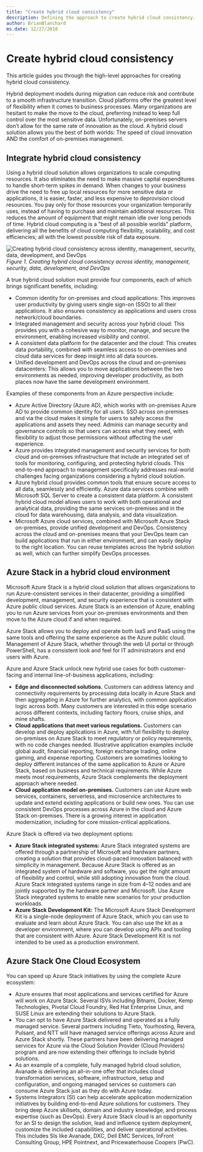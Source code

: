 ```yaml
---
title: "Create hybrid cloud consistency"
description: Defining the approach to create hybrid cloud consistency.
author: BrianBlanchard
ms.date: 12/27/2018
---
```

# Create hybrid cloud consistency

This article guides you through the high-level approaches for creating hybrid cloud consistency.

Hybrid deployment models during migration can reduce risk and contribute to a smooth infrastructure transition. Cloud platforms offer the greatest level of flexibility when it comes to business processes. Many organizations are hesitant to make the move to the cloud, preferring instead to keep full control over the most sensitive data. Unfortunately, on-premises servers don’t allow for the same rate of innovation as the cloud. A hybrid cloud solution allows you the best of both worlds: The speed of cloud innovation AND the comfort of on-premises management.

## Integrate hybrid cloud consistency

Using a hybrid cloud solution allows organizations to scale computing resources. It also eliminates the need to make massive capital expenditures to handle short-term spikes in demand. When changes to your business drive the need to free up local resources for more sensitive data or applications, it is easier, faster, and less expensive to deprovision cloud resources. You pay only for those resources your organization temporarily uses, instead of having to purchase and maintain additional resources. This reduces the amount of equipment that might remain idle over long periods of time. Hybrid cloud computing is a "best of all possible worlds" platform, delivering all the benefits of cloud computing flexibility, scalability, and cost efficiencies; all with the lowest possible risk of data exposure.

![Creating hybrid cloud consistency across identity, management, security, data, development, and DevOps](../../_images/hybrid-consistency.png)
*Figure 1. Creating hybrid cloud consistency across identity, management, security, data, development, and DevOps*

A true hybrid cloud solution must provide four components, each of which brings significant benefits, including:

- Common identity for on-premises and cloud applications: This improves user productivity by giving users single sign-on (SSO) to all their applications. It also ensures consistency as applications and users cross network/cloud boundaries.
- Integrated management and security across your hybrid cloud: This provides you with a cohesive way to monitor, manage, and secure the environment, enabling increased visibility and control.
- A consistent data platform for the datacenter and the cloud: This creates data portability, combined with seamless access to on-premises and cloud data services for deep insight into all data sources.
- Unified development and DevOps across the cloud and on-premises datacenters: This allows you to move applications between the two environments as needed, improving developer productivity, as both places now have the same development environment.

Examples of these components from an Azure perspective include:

- Azure Active Directory (Azure AD), which works with on-premises Azure AD to provide common identity for all users. SSO across on-premises and via the cloud makes it simple for users to safely access the applications and assets they need. Adminis can manage security and governance controls so that users can access what they need, with flexibility to adjust those permissions without affecting the user experience.
- Azure provides integrated management and security services for both cloud and on-premises infrastructure that include an integrated set of tools for monitoring, configuring, and protecting hybrid clouds. This end-to-end approach to management specifically addresses real-world challenges facing organizations considering a hybrid cloud solution.
- Azure hybrid cloud provides common tools that ensure secure access to all data, seamlessly and efficiently. Azure data services combine with Microsoft SQL Server to create a consistent data platform. A consistent hybrid cloud model allows users to work with both operational and analytical data, providing the same services on-premises and in the cloud for data warehousing, data analysis, and data visualization.
- Microsoft Azure cloud services, combined with Microsoft Azure Stack on-premises, provide unified development and DevOps. Consistency across the cloud and on-premises means that your DevOps team can build applications that run in either environment, and can easily deploy to the right location. You can reuse templates across the hybrid solution as well, which can further simplify DevOps processes.

## Azure Stack in a hybrid cloud environment

Microsoft Azure Stack is a hybrid cloud solution that allows organizations to run Azure-consistent services in their datacenter, providing a simplified development, management, and security experience that is consistent with Azure public cloud services. Azure Stack is an extension of Azure, enabling you to run Azure services from your on-premises environments and then move to the Azure cloud if and when required.

Azure Stack allows you to deploy and operate both IaaS and PaaS using the same tools and offering the same experience as the Azure public cloud. Management of Azure Stack, whether through the web UI portal or through PowerShell, has a consistent look and feel for IT administrators and end users with Azure.

Azure and Azure Stack unlock new hybrid use cases for both customer-facing and internal line-of-business applications, including:

- **Edge and disconnected solutions.** Customers can address latency and connectivity requirements by processing data locally in Azure Stack and then aggregating in Azure for further analytics, with common application logic across both. Many customers are interested in this edge scenario across different contexts, including factory floors, cruise ships, and mine shafts.
- **Cloud applications that meet various regulations.** Customers can develop and deploy applications in Azure, with full flexibility to deploy on-premises on Azure Stack to meet regulatory or policy requirements, with no code changes needed. Illustrative application examples include global audit, financial reporting, foreign exchange trading, online gaming, and expense reporting. Customers are sometimes looking to deploy different instances of the same application to Azure or Azure Stack, based on business and technical requirements. While Azure meets most requirements, Azure Stack complements the deployment approach where needed.
- **Cloud application model on-premises.** Customers can use Azure web services, containers, serverless, and microservice architectures to update and extend existing applications or build new ones. You can use consistent DevOps processes across Azure in the cloud and Azure Stack on-premises. There is a growing interest in application modernization, including for core mission-critical applications.

Azure Stack is offered via two deployment options:

- **Azure Stack integrated systems:** Azure Stack integrated systems are offered through a partnership of Microsoft and hardware partners, creating a solution that provides cloud-paced innovation balanced with simplicity in management. Because Azure Stack is offered as an integrated system of hardware and software, you get the right amount of flexibility and control, while still adopting innovation from the cloud. Azure Stack integrated systems range in size from 4–12 nodes and are jointly supported by the hardware partner and Microsoft. Use Azure Stack integrated systems to enable new scenarios for your production workloads.
- **Azure Stack Development Kit:** The Microsoft Azure Stack Development Kit is a single-node deployment of Azure Stack, which you can use to evaluate and learn about Azure Stack. You can also use the kit as a developer environment, where you can develop using APIs and tooling that are consistent with Azure. Azure Stack Development Kit is not intended to be used as a production environment.

## Azure Stack One Cloud Ecosystem

You can speed up Azure Stack initiatives by using the complete Azure ecosystem:

- Azure ensures that most applications and services certified for Azure will work on Azure Stack. Several ISVs including Bitnami, Docker, Kemp Technologies, Pivotal Cloud Foundry, Red Hat Enterprise Linux, and SUSE Linux are extending their solutions to Azure Stack.
- You can opt to have Azure Stack delivered and operated as a fully managed service. Several partners including Tieto, Yourhosting, Revera, Pulsant, and NTT will have managed service offerings across Azure and Azure Stack shortly. These partners have been delivering managed services for Azure via the Cloud Solution Provider (Cloud Providers) program and are now extending their offerings to include hybrid solutions.
- As an example of a complete, fully managed hybrid cloud solution, Avanade is delivering an all-in-one offer that includes cloud transformation services, software, infrastructure, setup and configuration, and ongoing managed services so customers can consume Azure Stack just as they do with Azure today.
- Systems Integrators (SI) can help accelerate application modernization initiatives by building end-to-end Azure solutions for customers. They bring deep Azure skillsets, domain and industry knowledge, and process expertise (such as DevOps). Every Azure Stack cloud is an opportunity for an SI to design the solution, lead and influence system deployment, customize the included capabilities, and deliver operational activities. This includes SIs like Avanade, DXC, Dell EMC Services, InFront Consulting Group, HPE Pointnext, and Pricewaterhouse Coopers (PwC).
